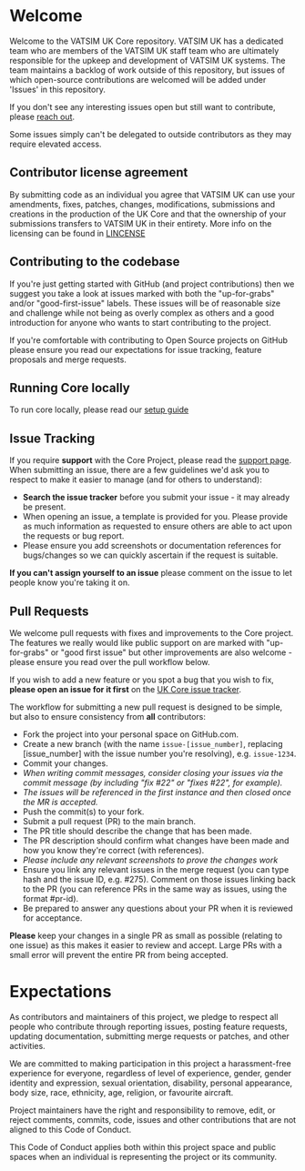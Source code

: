 # Welcome

Welcome to the VATSIM UK Core repository. VATSIM UK has a dedicated team who are members of the VATSIM UK staff team who are ultimately responsible for the upkeep and development of VATSIM UK systems. The team maintains a backlog of work outside of this repository, but issues of which open-source contributions are welcomed will be added under 'Issues' in this repository.

If you don't see any interesting issues open but still want to contribute, please [reach out](https://github.com/VATSIM-UK/core/blob/main/.github/SUPPORT.md).

Some issues simply can't be delegated to outside contributors as they may require elevated access.

## Contributor license agreement

By submitting code as an individual you agree that VATSIM UK can use your amendments, fixes, patches, changes, modifications, submissions and creations in the production of the UK Core and that the ownership of your submissions transfers to VATSIM UK in their entirety. More info on the licensing can be found in [LINCENSE](https://github.com/VATSIM-UK/core/blob/consolidate-dev-docs/LICENSE.md)

## Contributing to the codebase

If you're just getting started with GitHub (and project contributions) then we suggest you take a look at issues marked with both the "up-for-grabs" and/or "good-first-issue" labels. These issues will be of reasonable size and challenge while not being as overly complex as others and a good introduction for anyone who wants to start contributing to the project.

If you're comfortable with contributing to Open Source projects on GitHub please ensure you read our expectations for issue tracking, feature proposals and merge requests.

## Running Core locally

To run core locally, please read our [setup guide](https://github.com/VATSIM-UK/core/blob/main/.github/setup.md)

## Issue Tracking

If you require **support** with the Core Project, please read the [support page](https://github.com/VATSIM-UK/core/blob/main/.github/SUPPORT.md).
When submitting an issue, there are a few guidelines we'd ask you to respect to make it easier to manage (and for others to understand):

* **Search the issue tracker** before you submit your issue - it may already be present.
* When opening an issue, a template is provided for you. Please provide as much information as requested to ensure others are able to act upon the requests or bug report.
* Please ensure you add screenshots or documentation references for bugs/changes so we can quickly ascertain if the request is suitable.

**If you can't assign yourself to an issue** please comment on the issue to let people know you're taking it on.

## Pull Requests

We welcome pull requests with fixes and improvements to the Core project. The features we really would like public support on are marked with "up-for-grabs" or "good first issue" but other improvements are also welcome - please ensure you read over the pull workflow below.

If you wish to add a new feature or you spot a bug that you wish to fix, **please open an issue for it first** on the [UK Core issue tracker](https://github.com/VATSIM-UK/core/issues).

The workflow for submitting a new pull request is designed to be simple, but also to ensure consistency from **all** contributors:

* Fork the project into your personal space on GitHub.com.
* Create a new branch (with the name `issue-[issue_number]`, replacing [issue_number] with the issue number you're resolving), e.g. `issue-1234`.
* Commit your changes.
* *When writing commit messages, consider closing your issues via the commit message (by including "fix #22" or "fixes #22", for example).*
* *The issues will be referenced in the first instance and then closed once the MR is accepted.*
* Push the commit(s) to your fork.
* Submit a pull request (PR) to the main branch.
* The PR title should describe the change that has been made.
* The PR description should confirm what changes have been made and how you know they're correct (with references).
* *Please include any relevant screenshots to prove the changes work*
* Ensure you link any relevant issues in the merge request (you can type hash and the issue ID, e.g. #275). Comment on those issues linking back to the PR (you can reference PRs in the same way as issues, using the format #pr-id).
* Be prepared to answer any questions about your PR when it is reviewed for acceptance.

**Please** keep your changes in a single PR as small as possible (relating to one issue) as this makes it easier to review and accept. Large PRs with a small error will prevent the entire PR from being accepted.

# Expectations

As contributors and maintainers of this project, we pledge to respect all people who contribute through reporting issues, posting feature requests, updating documentation, submitting merge requests or patches, and other activities.

We are committed to making participation in this project a harassment-free experience for everyone, regardless of level of experience, gender, gender identity and expression, sexual orientation, disability, personal appearance, body size, race, ethnicity, age, religion, or favourite aircraft.

Project maintainers have the right and responsibility to remove, edit, or reject comments, commits, code, issues and other contributions that are not aligned to this Code of Conduct.

This Code of Conduct applies both within this project space and public spaces when an individual is representing the project or its community.
